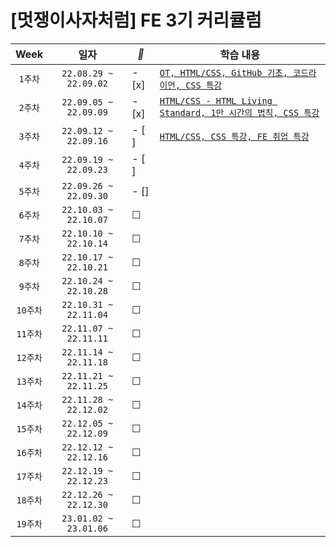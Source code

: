 #  [멋쟁이사자처럼] FE 3기 커리큘럼 


| Week | 일자 | *🐢* | 학습 내용 | 
| :-----------: | :-----------: | -- | ------------ | 
| ```1주차``` | ```22.08.29 ~ 22.09.02``` | - [x] | [```OT, HTML/CSS, GitHub 기초, 코드라이언, CSS 특강```](https://github.com/chaeryun0/FrontendSchool_3/tree/main/1%EC%A3%BC%EC%B0%A8) |
| ```2주차``` | ```22.09.05 ~ 22.09.09``` | - [x] | [```HTML/CSS - HTML Living Standard, 1만 시간의 법칙, CSS 특강```](https://github.com/chaeryun0/FrontendSchool_3/tree/main/2%EC%A3%BC%EC%B0%A8)
| ```3주차``` | ```22.09.12 ~ 22.09.16``` | - [ ] | [```HTML/CSS, CSS 특강, FE 취업 특강```](https://github.com/chaeryun0/FrontendSchool_3/tree/main/3%EC%A3%BC%EC%B0%A8) |
| ```4주차``` | ```22.09.19 ~ 22.09.23``` |- [ ] |  |
| ```5주차``` | ```22.09.26 ~ 22.09.30``` |- [] |  |
| ```6주차``` | ```22.10.03 ~ 22.10.07``` | ☐ |  |
| ```7주차``` | ```22.10.10 ~ 22.10.14``` | ☐ |  |
| ```8주차``` | ```22.10.17 ~ 22.10.21``` | ☐ |  |
| ```9주차``` | ```22.10.24 ~ 22.10.28``` | ☐ |  |
| ```10주차``` | ```22.10.31 ~ 22.11.04``` | ☐ |  |
| ```11주차``` | ```22.11.07 ~ 22.11.11``` | ☐ |  |
| ```12주차``` | ```22.11.14 ~ 22.11.18``` | ☐ |  |
| ```13주차``` | ```22.11.21 ~ 22.11.25``` | ☐ |  |
| ```14주차``` | ```22.11.28 ~ 22.12.02``` | ☐ |  |
| ```15주차``` | ```22.12.05 ~ 22.12.09``` | ☐ |  |
| ```16주차``` | ```22.12.12 ~ 22.12.16``` | ☐ |  |
| ```17주차``` | ```22.12.19 ~ 22.12.23``` | ☐ |  |
| ```18주차``` | ```22.12.26 ~ 22.12.30``` | ☐ |  |
| ```19주차``` | ```23.01.02 ~ 23.01.06``` | ☐ |  |

